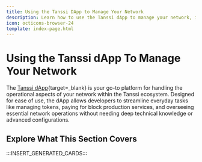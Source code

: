 ```yaml
---
title: Using the Tanssi DApp to Manage Your Network
description: Learn how to use the Tanssi dApp to manage your network, including paying for block production services, managing tokens, opening XCM channels, and more.
icon: octicons-browser-24
template: index-page.html
---
```


# Using the Tanssi dApp To Manage Your Network

The [Tanssi dApp](https://apps.tanssi.network){target=\_blank} is your go-to platform for handling the operational aspects of your network within the Tanssi ecosystem. Designed for ease of use, the dApp allows developers to streamline everyday tasks like managing tokens, paying for block production services, and overseeing essential network operations without needing deep technical knowledge or advanced configurations.

## Explore What This Section Covers

:::INSERT_GENERATED_CARDS:::
